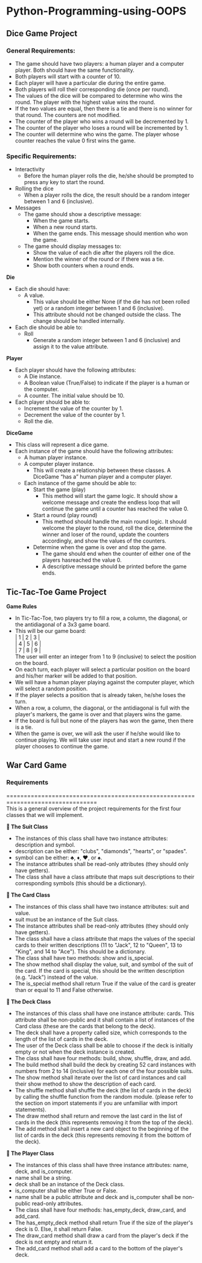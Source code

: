 # Python-Programming-using-OOPS
## Dice Game Project
### General Requirements:
- The game should have two players: a human player and a computer player. Both should
have the same functionality.
- Both players will start with a counter of 10.
- Each player will have a particular die during the entire game.
- Both players will roll their corresponding die (once per round).
- The values of the dice will be compared to determine who wins the round. The player
with the highest value wins the round.
- If the two values are equal, then there is a tie and there is no winner for that round. The
counters are not modified.
- The counter of the player who wins a round will be decremented by 1.
- The counter of the player who loses a round will be incremented by 1.
- The counter will determine who wins the game. The player whose counter reaches the
value 0 first wins the game.

### Specific Requirements:
- Interactivity
  - Before the human player rolls the die, he/she should be prompted to press any key to start the round.
- Rolling the dice
  - When a player rolls the dice, the result should be a random integer between 1 and 6 (inclusive).
- Messages
  - The game should show a descriptive message:
    - When the game starts.
    - When a new round starts.
    - When the game ends. This message should mention who won the game.
  - The game should display messages to:
    - Show the value of each die after the players roll the dice.
    - Mention the winner of the round or if there was a tie.
    - Show both counters when a round ends.

**Die**
- Each die should have:
  - A value.
    - This value should be either None (if the die has not been rolled yet) or a random integer between 1 and 6 (inclusive).
    - This attribute should not be changed outside the class. The change should be handled internally.
- Each die should be able to:
  - Roll
    - Generate a random integer between 1 and 6 (inclusive) and assign it to the value attribute.

**Player**
- Each player should have the following attributes:
  - A Die instance.
  - A Boolean value (True/False) to indicate if the player is a human or the computer.
  - A counter. The initial value should be 10.
- Each player should be able to:
  - Increment the value of the counter by 1.
  - Decrement the value of the counter by 1.
  - Roll the die.

**DiceGame**
- This class will represent a dice game.
- Each instance of the game should have the following attributes:
  - A human player instance.
  - A computer player instance.
    - This will create a relationship between these classes. A DiceGame “has a” human player and a computer player.
  - Each instance of the game should be able to:
    - Start the game (play)
      - This method will start the game logic. It should show a welcome message and create the endless loop that will continue the game until a counter has reached the value 0.
    - Start a round (play round)
      - This method should handle the main round logic. It should welcome the player to the round, roll the dice, determine the winner and loser of the round, update the counters accordingly, and show the values of the counters.
    - Determine when the game is over and stop the game.
      - The game should end when the counter of either one of the players hasreached the value 0.
      - A descriptive message should be printed before the game ends.


## Tic-Tac-Toe Game Project
**Game Rules**
- In Tic-Tac-Toe, two players try to fill a row,  a column, the diagonal, or the antidiagonal of a 3x3 game board.
- This will be our game board:<br>
| 1 | 2 | 3 |<br>
| 4 | 5 | 6 |<br>
| 7 | 8 | 9 |<br>
The user will enter an integer from 1 to 9 (inclusive) to select the position on the board.
- On each turn, each player will select a particular position on the board and his/her marker will be added to that position.
- We will have a human player playing against the computer player, which will select a random position.
- If the player selects a position that is already taken, he/she loses the turn.
- When a row,  a column, the diagonal, or the antidiagonal is full with the player's markers, the game is over and that players wins the game.
- If the board is full but none of the players has won the game, then there is a tie.
- When the game is over, we will ask the user if he/she would like to continue playing. We will take user input and start a new round if the player chooses to continue the game.

## War Card Game
### Requirements

================================================================================<br>
This is a general overview of the project requirements for the first four classes that we will implement.

**🔹 The Suit Class**
- The instances of this class shall have two instance attributes: description and symbol.
- description can be either: "clubs", "diamonds", "hearts", or "spades".
- symbol can be either: ♣, ♦, ♥, or ♠.
- The instance attributes shall be read-only attributes (they should only have getters).
- The class shall have a class attribute that maps suit descriptions to their corresponding symbols (this should be a dictionary).



**🔸 The Card Class**
- The instances of this class shall have two instance attributes: suit and value.
- suit must be an instance of the Suit class.
- The instance attributes shall be read-only attributes (they should only have getters).
- The class shall have a class attribute that maps the values of the special cards to their written descriptions (11 to "Jack", 12 to "Queen", 13 to "King", and 14 to "Ace"). This should be a dictionary.
- The class shall have two methods: show and is_special.
- The show method shall display the value, suit, and symbol of the suit of the card. If the card is special, this should be the written description (e.g. "Jack") instead of the value.
- The is_special method shall return True if the value of the card is greater than or equal to 11 and False otherwise.



**🔹 The Deck Class**
- The instances of this class shall have one instance attribute: cards. This attribute shall be non-public and it shall contain a list of instances of the Card class (these are the cards that belong to the deck).
- The deck shall have a property called size, which corresponds to the length of the list of cards in the deck.
- The user of the Deck class shall be able to choose if the deck is initially empty or not when the deck instance is created.
- The class shall have four methods: build, show, shuffle, draw, and add.
- The build method shall build the deck by creating 52 card instances with numbers from 2 to 14 (inclusive) for each one of the four possible suits.
- The show method shall iterate over the list of card instances and call their show method to show the description of each card.
- The shuffle method shall shuffle the deck (the list of cards in the deck) by calling the shuffle function from the random module. (please refer to the section on import statements if you are unfamiliar with import statements).
- The draw method shall return and remove the last card in the list of cards in the deck (this represents removing it from the top of the deck).
- The add method shall insert a new card object to the beginning of the list of cards in the deck (this represents removing it from the bottom of the deck).



**🔸 The Player Class**
- The instances of this class shall have three instance attributes: name, deck, and is_computer.
- name shall be a string.
- deck shall be an instance of the Deck class.
- is_computer shall be either True or False.
- name shall be a public attribute and deck and is_computer shall be non-public read-only attributes.
- The class shall have four methods: has_empty_deck, draw_card, and add_card.
- The has_empty_deck method shall return True if the size of the player's deck is 0. Else, it shall return False.
- The draw_card method shall draw a card from the player's deck if the deck is not empty and return it.
- The add_card method shall add a card to the bottom of the player's deck.